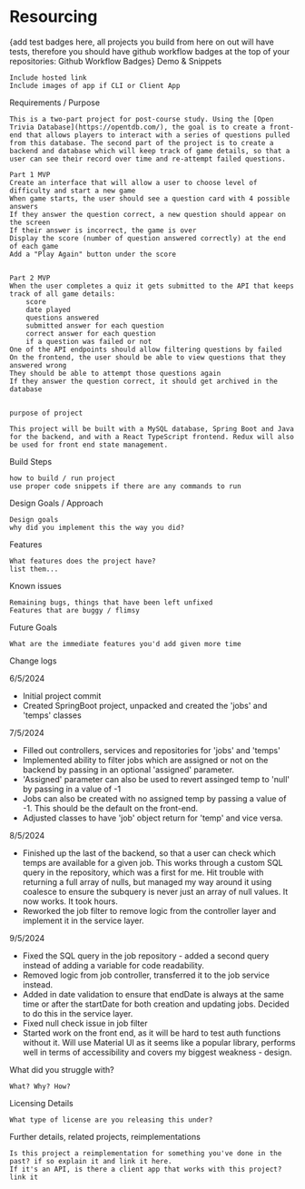 # Resourcing

{add test badges here, all projects you build from here on out will have tests, therefore you should have github workflow badges at the top of your repositories: Github Workflow Badges}
Demo & Snippets

    Include hosted link
    Include images of app if CLI or Client App

Requirements / Purpose

    This is a two-part project for post-course study. Using the [Open Trivia Database](https://opentdb.com/), the goal is to create a front-end that allows players to interact with a series of questions pulled from this database. The second part of the project is to create a backend and database which will keep track of game details, so that a user can see their record over time and re-attempt failed questions.

    Part 1 MVP
    Create an interface that will allow a user to choose level of difficulty and start a new game
    When game starts, the user should see a question card with 4 possible answers
    If they answer the question correct, a new question should appear on the screen
    If their answer is incorrect, the game is over
    Display the score (number of question answered correctly) at the end of each game
    Add a "Play Again" button under the score


    Part 2 MVP
    When the user completes a quiz it gets submitted to the API that keeps track of all game details:
        score
        date played
        questions answered
        submitted answer for each question
        correct answer for each question
        if a question was failed or not
    One of the API endpoints should allow filtering questions by failed
    On the frontend, the user should be able to view questions that they answered wrong
    They should be able to attempt those questions again
    If they answer the question correct, it should get archived in the database


    purpose of project

    This project will be built with a MySQL database, Spring Boot and Java for the backend, and with a React TypeScript frontend. Redux will also be used for front end state management.

Build Steps

    how to build / run project
    use proper code snippets if there are any commands to run

Design Goals / Approach

    Design goals
    why did you implement this the way you did?

Features

    What features does the project have?
    list them...

Known issues

    Remaining bugs, things that have been left unfixed
    Features that are buggy / flimsy

Future Goals

    What are the immediate features you'd add given more time

Change logs

6/5/2024

- Initial project commit
- Created SpringBoot project, unpacked and created the 'jobs' and 'temps' classes

7/5/2024

- Filled out controllers, services and repositories for 'jobs' and 'temps'
- Implemented ability to filter jobs which are assigned or not on the backend by passing in an optional 'assigned' parameter.
- 'Assigned' parameter can also be used to revert assinged temp to 'null' by passing in a value of -1
- Jobs can also be created with no assigned temp by passing a value of -1. This should be the default on the front-end.
- Adjusted classes to have 'job' object return for 'temp' and vice versa.

8/5/2024

- Finished up the last of the backend, so that a user can check which temps are available for a given job. This works through a custom SQL query in the repository, which was a first for me. Hit trouble with returning a full array of nulls, but managed my way around it using coalesce to ensure the subquery is never just an array of null values. It now works. It took hours.
- Reworked the job filter to remove logic from the controller layer and implement it in the service layer.

9/5/2024

- Fixed the SQL query in the job repository - added a second query instead of adding a variable for code readability.
- Removed logic from job controller, transferred it to the job service instead.
- Added in date validation to ensure that endDate is always at the same time or after the startDate for both creation and updating jobs. Decided to do this in the service layer.
- Fixed null check issue in job filter
- Started work on the front end, as it will be hard to test auth functions without it. Will use Material UI as it seems like a popular library, performs well in terms of accessibility and covers my biggest weakness - design.

What did you struggle with?

    What? Why? How?

Licensing Details

    What type of license are you releasing this under?

Further details, related projects, reimplementations

    Is this project a reimplementation for something you've done in the past? if so explain it and link it here.
    If it's an API, is there a client app that works with this project? link it
